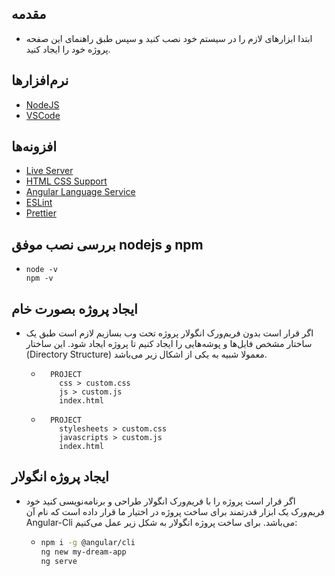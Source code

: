 ## مقدمه

- ابتدا ابزارهای لازم را در سیستم خود نصب کنید و سپس طبق راهنمای این صفحه پروژه خود را ایجاد کنید.

## نرم‌افزارها

- [NodeJS](https://nodejs.org/en)
- [VSCode](https://code.visualstudio.com)

## افزونه‌ها

- [Live Server](https://marketplace.visualstudio.com/items?itemName=ritwickdey.LiveServer)
- [HTML CSS Support](https://marketplace.visualstudio.com/items?itemName=ecmel.vscode-html-css)
- [Angular Language Service](https://marketplace.visualstudio.com/items?itemName=Angular.ng-template)
- [ESLint](https://marketplace.visualstudio.com/items?itemName=dbaeumer.vscode-eslint)
- [Prettier](https://marketplace.visualstudio.com/items?itemName=esbenp.prettier-vscode)

## بررسی نصب موفق nodejs و npm

- ```
  node -v
  npm -v
  ```

## ایجاد پروژه بصورت خام

- اگر قرار است بدون فریم‌ورک انگولار پروژه تحت وب بسازیم لازم است طبق یک ساختار مشخص فایل‌ها و پوشه‌هایی را ایجاد کنیم تا پروژه ایجاد شود. این ساختار (Directory Structure) معمولا شبیه به یکی از اشکال زیر می‌باشد.

  - ```
      PROJECT
        css > custom.css
        js > custom.js
        index.html
    ```

  - ```
      PROJECT
        stylesheets > custom.css
        javascripts > custom.js
        index.html
    ```

## ایجاد پروژه انگولار

- اگر قرار است پروژه را با فریم‌ورک انگولار طراحی و برنامه‌نویسی کنید خود فریم‌ورک یک ابزار قدرتمند برای ساخت پروژه در اختیار ما قرار داده است که نام آن Angular-Cli می‌باشد. برای ساخت پروژه انگولار به شکل زیر عمل می‌کنیم:

  - ```bash
    npm i -g @angular/cli
    ng new my-dream-app
    ng serve
    ```
